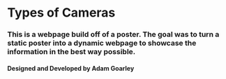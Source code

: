 # Types of Cameras 
### This is a webpage build off of a poster. The goal was to turn a static poster into a dynamic webpage to showcase the information in the best way possible.

#### Designed and Developed by Adam Goarley
